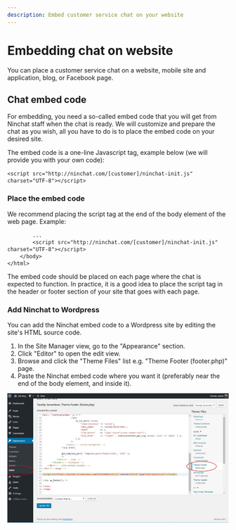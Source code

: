 ```yaml
---
description: Embed customer service chat on your website
---
```


# Embedding chat on website

You can place a customer service chat on a website, mobile site and application, blog, or Facebook page.

## Chat embed code

For embedding, you need a so-called embed code that you will get from Ninchat staff when the chat is ready. We will customize and prepare the chat as you wish, all you have to do is to place the embed code on your desired site.

The embed code is a one-line Javascript tag, example below (we will provide you with your own code):

```markup
<script src="http://ninchat.com/[customer]/ninchat-init.js" charset="UTF-8"></script>
```

### Place the embed code

We recommend placing the script tag at the end of the body element of the web page. Example:

```markup
        ...
        <script src="http://ninchat.com/[customer]/ninchat-init.js" charset="UTF-8"></script>
    </body>
</html>
```

The embed code should be placed on each page where the chat is expected to function. In practice, it is a good idea to place the script tag in the header or footer section of your site that goes with each page.

### Add Ninchat to Wordpress

You can add the Ninchat embed code to a Wordpress site by editing the site's HTML source code.

1. In the Site Manager view, go to the "Appearance" section.
2. Click "Editor" to open the edit view.
3. Browse and click the "Theme Files" list e.g. "Theme Footer (footer.php)" page.
4. Paste the Ninchat embed code where you want it (preferably near the end of the body element, and inside it).

![Add Ninchat to Wordpress](<../.gitbook/assets/Wordpress Ninchat Ohje.png.jpg>)
